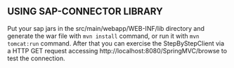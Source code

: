 ## USING SAP-CONNECTOR LIBRARY

Put your sap jars in the src/main/webapp/WEB-INF/lib directory and generate the war file with `mvn install` command, or run it with `mvn tomcat:run` command. After that you can exercise the StepByStepClient via a HTTP GET request accessing http://localhost:8080/SpringMVC/browse to test the connection.
